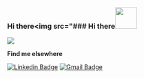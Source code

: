 

### Hi there<img src="### Hi there<img src="https://media.giphy.com/media/Q7A8xgdxK7MpBUHufz/giphy.gif" width="50">

![](https://komarev.com/ghpvc/?username=duyguceren&color=ff69b4&label=Profile+views)

**Find me elsewhere** 

[![Linkedin Badge](https://img.shields.io/badge/-sezenduyguceren-blue?style=flat-square&logo=Linkedin&logoColor=white&link=https://www.linkedin.com/in/dila-yapici/)](www.linkedin.com/in/sezenduyguceren/) [![Gmail Badge](https://img.shields.io/badge/-duyguceren93@gmail.com-c14438?style=flat-square&logo=Gmail&logoColor=white&link=mailto:duyguceren93@gmail.com)](mailto:dilayapici@gmail.com)




